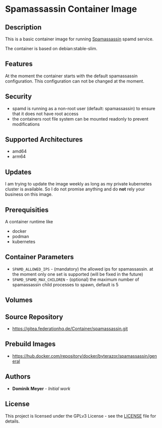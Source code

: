 # Spamassassin Container Image

## Description

This is a basic container image for running [Spamassassin](https://spamassassin.apache.org/) spamd service.

The container is based on debian:stable-slim.

## Features 

At the moment the container starts with the default spamassassin configuration. This configuration can not be changed at the moment. 

## Security

- spamd is running as a non-root user (default: spamassassin) to ensure that it does not have root access
- the containers root file system can be mounted readonly to prevent modifications 

## Supported Architectures

- amd64
- arm64

## Updates

I am trying to update the image weekly as long as my private kubernetes cluster is available. So I do not promise anything and do **not** rely 
your business on this image.

## Prerequisities

A container runtime like

* docker 
* podman
* kubernetes


## Container Parameters

* `SPAMD_ALLOWED_IPS` - (mandatory) the allowed ips for spamassassin. at the moment only one set is supported (will be fixed in the future) 
* `SPAMD_SPAMD_MAX_CHILDREN` - (optional) the maximum number of spamassassin child processes to spawn, default is 5

## Volumes


## Source Repository

* https://gitea.federationhq.de/Container/spamassassin.git

## Prebuild Images

* https://hub.docker.com/repository/docker/byterazor/spamassassin/general

## Authors

* **Dominik Meyer** - *Initial work* 

## License

This project is licensed under the GPLv3 License - see the [LICENSE](LICENSE) file for details.
